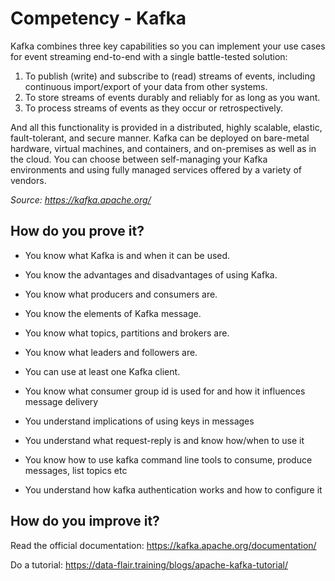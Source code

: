 # Competency - Kafka

Kafka combines three key capabilities so you can implement your use cases for event streaming end-to-end with a single battle-tested solution:

1. To publish (write) and subscribe to (read) streams of events, including continuous import/export of your data from other systems.
2. To store streams of events durably and reliably for as long as you want.
3. To process streams of events as they occur or retrospectively.

And all this functionality is provided in a distributed, highly scalable, elastic, fault-tolerant, and secure manner. Kafka can be deployed on bare-metal hardware, virtual machines, and containers, and on-premises as well as in the cloud. You can choose between self-managing your Kafka environments and using fully managed services offered by a variety of vendors.

_Source: https://kafka.apache.org/_

## How do you prove it?

* You know what Kafka is and when it can be used.

* You know the advantages and disadvantages of using Kafka.

* You know what producers and consumers are.

* You know the elements of Kafka message.

* You know what topics, partitions and brokers are.

* You know what leaders and followers are.

* You can use at least one Kafka client.

* You know what consumer group id is used for and how it influences message delivery

* You understand implications of using keys in messages

* You understand what request-reply is and know how/when to use it

* You know how to use kafka command line tools to consume, produce messages, list topics etc

* You understand how kafka authentication works and how to configure it

## How do you improve it?

Read the official documentation: https://kafka.apache.org/documentation/

Do a tutorial: https://data-flair.training/blogs/apache-kafka-tutorial/